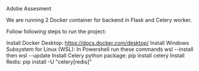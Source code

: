 Adobe Assesment

We are running 2 Docker container for backend in Flask and Celery worker.

Follow following steps to run the project:

Install Docker Desktop: https://docs.docker.com/desktop/
Install Windows Subsystem for Linux (WSL): In Powershell run these commands wsl --install then wsl --update
Install Celery python package: pip install celery
Install Redis: pip install -U "celery[redis]"
